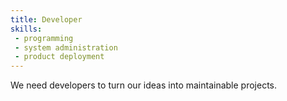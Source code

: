 ```yaml
---
title: Developer
skills:
 - programming
 - system administration
 - product deployment
---
```


We need developers to turn our ideas into maintainable projects.
